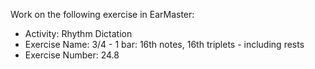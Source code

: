 Work on the following exercise in EarMaster:
- Activity: Rhythm Dictation
- Exercise Name: 3/4 - 1 bar: 16th notes, 16th triplets - including rests
- Exercise Number: 24.8
